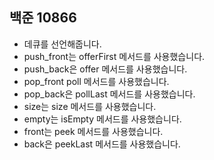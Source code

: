 ## 백준 10866
- 데큐를 선언해줍니다.
- push_front는 offerFirst 메서드를 사용했습니다.
- push_back은 offer 메서드를 사용했습니다.
- pop_front poll 메서드를 사용했습니다.
- pop_back은 pollLast 메서드를 사용했습니다.
- size는 size 메서드를 사용했습니다.
- empty는 isEmpty 메서드를 사용했습니다.
- front는 peek 메서드를 사용했습니다.
- back은 peekLast 메서드를 사용했습니다.